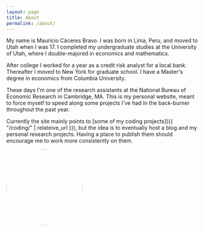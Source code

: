 ```yaml
---
layout: page
title: About
permalink: /about/
---
```


<head>
<style>
.image-cropper {
    width: 200px;
    height: 200px;
    position: relative;
    overflow: hidden;
    border-radius: 50%;
}
img {
    display: inline;
    margin: 0 auto;
    height: 100%;
    width: auto;
    float: right;
}
</style>
</head>

<!-- ![me]({{ "/assets/me/mauricio-wm-ch.jpg" | relateive_url }} "me"){:height="200px" width="200px"}. -->

My name is Mauricio Cáceres Bravo. I was born in Lima, Peru, and moved
to Utah when I was 17. I completed my undergraduate studies at the
University of Utah, where I double-majored in economics and mathematics.

After college I worked for a year as a credit risk analyst for a local
bank. Thereafter I moved to New York for graduate school. I have a
Master's degree in economics from Columbia University.

These days I'm one of the research assistants at the National Bureau
of Economic Research in Cambridge, MA. This is my personal website,
meant to force myself to speed along some projects I've had in the
back-burner throughout the past year.

Currently the site mainly points to [some of my coding projects]({{ "/coding/" | relateive_url }}),
but the idea is to eventually host a blog and my personal research
projects. Having a place to publish them should encourage me
to work more consistently on them.

<div class="image-cropper">
    <img src="{{ "/assets/me/mauricio-wm-ch.jpg" | relateive_url }}" class="rounded" />
</div>
